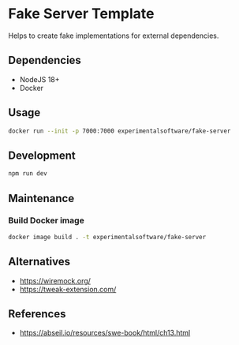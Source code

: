 # Fake Server Template

Helps to create fake implementations for external dependencies.

## Dependencies

- NodeJS 18+
- Docker

## Usage

```sh
docker run --init -p 7000:7000 experimentalsoftware/fake-server
```

## Development

```sh
npm run dev
```

## Maintenance

### Build Docker image

```sh
docker image build . -t experimentalsoftware/fake-server
```

## Alternatives

- https://wiremock.org/
- https://tweak-extension.com/

## References

- https://abseil.io/resources/swe-book/html/ch13.html
